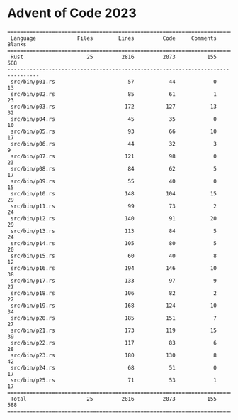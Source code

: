 # Advent of Code 2023

    ================================================================================
     Language             Files        Lines         Code     Comments       Blanks
    ================================================================================
     Rust                    25         2816         2073          155          588
    --------------------------------------------------------------------------------
     src/bin/p01.rs                       57           44            0           13
     src/bin/p02.rs                       85           61            1           23
     src/bin/p03.rs                      172          127           13           32
     src/bin/p04.rs                       45           35            0           10
     src/bin/p05.rs                       93           66           10           17
     src/bin/p06.rs                       44           32            3            9
     src/bin/p07.rs                      121           98            0           23
     src/bin/p08.rs                       84           62            5           17
     src/bin/p09.rs                       55           40            0           15
     src/bin/p10.rs                      148          104           15           29
     src/bin/p11.rs                       99           73            2           24
     src/bin/p12.rs                      140           91           20           29
     src/bin/p13.rs                      113           84            5           24
     src/bin/p14.rs                      105           80            5           20
     src/bin/p15.rs                       60           40            8           12
     src/bin/p16.rs                      194          146           10           38
     src/bin/p17.rs                      133           97            9           27
     src/bin/p18.rs                      106           82            2           22
     src/bin/p19.rs                      168          124           10           34
     src/bin/p20.rs                      185          151            7           27
     src/bin/p21.rs                      173          119           15           39
     src/bin/p22.rs                      117           83            6           28
     src/bin/p23.rs                      180          130            8           42
     src/bin/p24.rs                       68           51            0           17
     src/bin/p25.rs                       71           53            1           17
    ================================================================================
     Total                   25         2816         2073          155          588
    ================================================================================
